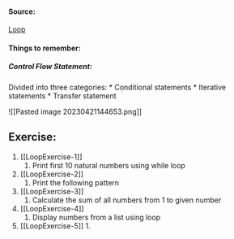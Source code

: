 #### Source:
[Loop](https://pynative.com/python-if-else-and-for-loop-exercise-with-solutions/)

#### Things to remember:

##### Control Flow Statement:
  Divided into three categories:
    * Conditional statements
    * Iterative statements
    * Transfer statement

![[Pasted image 20230421144653.png]]


## Exercise:

1. [[LoopExercise-1]]
	1. Print first 10 natural numbers using while loop
2. [[LoopExercise-2]]
	1. Print the following pattern
3. [[LoopExercise-3]]
	1. Calculate the sum of all numbers from 1 to given number
4. [[LoopExercise-4]]
	1. Display numbers from a list using loop
5. [[LoopExercise-5]]
	1. 
